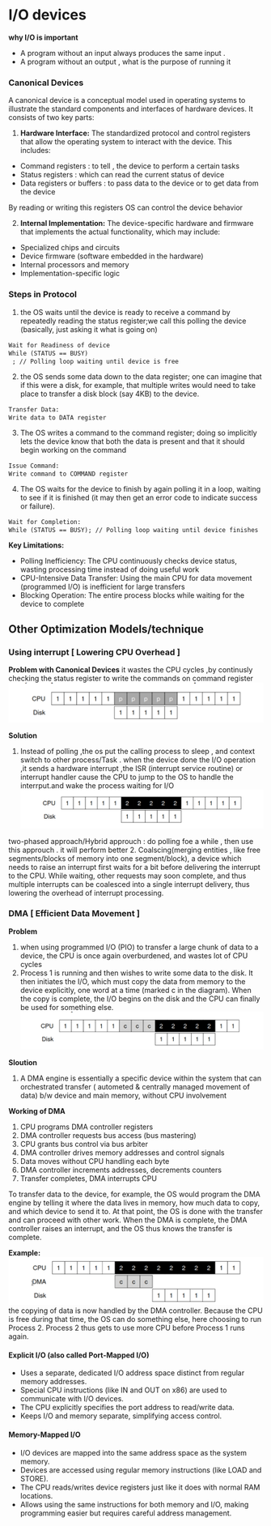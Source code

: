 # I/O devices
**why I/O is important**
- A program without an input always produces the same input .
- A program without an output , what is the purpose of running it 
 
 ### Canonical Devices 
 A canonical device is a conceptual model used in operating systems to illustrate the standard components and interfaces of hardware devices. It consists of two key parts:

1. **Hardware Interface:** The standardized protocol and control registers that allow the operating system to interact with the device. This includes:

* Command registers :  to tell , the device to perform a certain tasks
* Status registers : which can read the current status of device
* Data registers or buffers : to pass data to the device or to get data from the device

By reading or writing this registers OS can control the device behavior 


2. **Internal Implementation:** The device-specific hardware and firmware that implements the actual functionality, which may include:

 * Specialized chips and circuits
 * Device firmware (software embedded in the hardware)
 * Internal processors and memory
 * Implementation-specific logic

 ### Steps in Protocol
 1. the OS waits until the device is ready to receive a command by repeatedly reading the status register;we call this polling the device (basically, just asking it what is going on)
 ```
 Wait for Readiness of device
 While (STATUS == BUSY)
  ; // Polling loop waiting until device is free
 ```
 2. the OS sends some data down to the data register; one can imagine that if this were a disk, for example, that multiple writes would need to take place to transfer a disk block (say 4KB) to the device.
 ```
Transfer Data:
Write data to DATA register
 ```
3. The OS writes a command to the command register; doing so implicitly lets the device know that
both the data is present and that it should begin working on the command
```
Issue Command:
Write command to COMMAND register
```
4. The OS waits for the device to finish by again polling it in a loop, waiting to see if it is finished (it may then get an error code to indicate success or failure).
```
Wait for Completion:
While (STATUS == BUSY); // Polling loop waiting until device finishes
```
**Key Limitations:**

* Polling Inefficiency: The CPU continuously checks device status, wasting processing time instead of doing useful work
* CPU-Intensive Data Transfer: Using the main CPU for data movement (programmed I/O) is inefficient for large transfers
* Blocking Operation: The entire process blocks while waiting for the device to complete

## Other Optimization Models/technique  
### Using interrupt [ Lowering CPU Overhead ]
**Problem with Canonical Devices**
it wastes the CPU cycles ,by continusly checking the status register to write the commands on command register
![Logo](./image_data/Screenshot%20From%202025-09-15%2011-24-31.png)

**Solution**
1. Instead of polling ,the os put the calling process to sleep , and context switch to other process/Task . when the device done the I/O operation ,it sends a hardware interrupt ,the ISR (interrupt service routine) or interrupt handler cause the CPU to jump to the OS to handle the interrput.and wake the process waiting for I/O      
![Logo](./image_data/Screenshot%20From%202025-09-15%2011-24-39.png)

two-phased approach/Hybrid approuch : do polling foe a while , then use this approuch . it will perform better 
2. Coalscing(merging entities , like free segments/blocks of memory into one segment/block), a device which needs to raise an interrupt first waits for a bit before delivering the interrupt to the CPU. While waiting, other requests may soon complete, and thus multiple interrupts can be coalesced into a single interrupt delivery, thus lowering the overhead of interrupt processing.

### DMA [ Efficient Data Movement ]
**Problem**
1.  when using programmed I/O (PIO) to transfer a large chunk of data to a device, the CPU is once again overburdened, and wastes lot of CPU cycles 
2. Process 1 is running and then wishes to write some data to the disk. It then initiates the I/O, which must copy the data from memory to the device explicitly, one word at a time (marked c in the diagram).
When the copy is complete, the I/O begins on the disk and the CPU can finally be used for something else.
![logo](./image_data/image.png)

**Sloution**
1. A DMA engine is essentially a specific device within the system that can orchestrated transfer ( autometed & centrally managed movement of data) b/w device and main memory, without CPU involvement

**Working of DMA**
1. CPU programs DMA controller registers
2. DMA controller requests bus access (bus mastering)
3. CPU grants bus control via bus arbiter
4. DMA controller drives memory addresses and control signals
5. Data moves without CPU handling each byte
6. DMA controller increments addresses, decrements counters
7. Transfer completes, DMA interrupts CPU

To transfer data to the device, for example, the OS would program the DMA engine by telling it where the data lives in memory, how much data to copy, and which device to send it to. At that
point, the OS is done with the transfer and can proceed with other work. When the DMA is complete, the DMA controller raises an interrupt, and the OS thus knows the transfer is complete.

**Example:**
![logo](./image_data/image%20copy.png)
 the copying of data is now handled by the DMA controller. Because the CPU is free during that time, the OS
can do something else, here choosing to run Process 2. Process 2 thus gets to use more CPU before Process 1 runs again.

#### Explicit I/O (also called Port-Mapped I/O)

* Uses a separate, dedicated I/O address space distinct from regular memory addresses.
* Special CPU instructions (like IN and OUT on x86) are used to communicate with I/O devices.
* The CPU explicitly specifies the port address to read/write data.
* Keeps I/O and memory separate, simplifying access control.

#### Memory-Mapped I/O

* I/O devices are mapped into the same address space as the system memory.
* Devices are accessed using regular memory instructions (like LOAD and STORE).
* The CPU reads/writes device registers just like it does with normal RAM locations.
* Allows using the same instructions for both memory and I/O, making programming easier but requires careful address management.